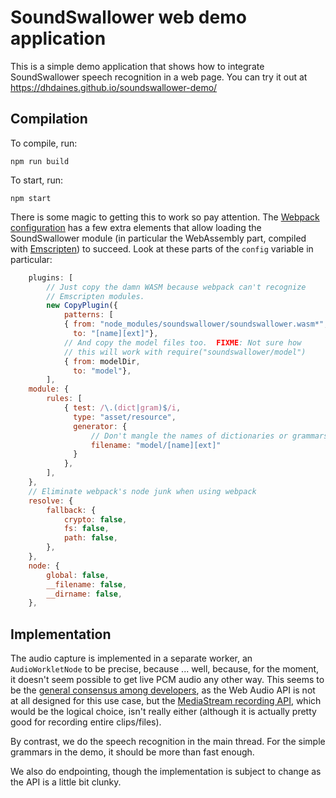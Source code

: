 # SoundSwallower web demo application

This is a simple demo application that shows how to integrate
SoundSwallower speech recognition in a web page.  You can try it out
at https://dhdaines.github.io/soundswallower-demo/

## Compilation

To compile, run:

```
npm run build
```

To start, run:

```
npm start
```

There is some magic to getting this to work so pay attention.  The
[Webpack configuration](webpack.config.js) has a few extra elements
that allow loading the SoundSwallower module (in particular the
WebAssembly part, compiled with
[Emscripten](http://www.emscripten.org)) to succeed.  Look at these
parts of the `config` variable in particular:

```js
    plugins: [
        // Just copy the damn WASM because webpack can't recognize
        // Emscripten modules.
        new CopyPlugin({
            patterns: [
            { from: "node_modules/soundswallower/soundswallower.wasm*",
              to: "[name][ext]"},
            // And copy the model files too.  FIXME: Not sure how
            // this will work with require("soundswallower/model")
            { from: modelDir,
              to: "model"},
        ],
    module: {
        rules: [
            { test: /\.(dict|gram)$/i,
              type: "asset/resource",
              generator: {
                  // Don't mangle the names of dictionaries or grammars
                  filename: "model/[name][ext]"
              }
            },
        ],
    },
    // Eliminate webpack's node junk when using webpack
    resolve: {
        fallback: {
            crypto: false,
            fs: false,
            path: false,
        },
    },
    node: {
        global: false,
        __filename: false,
        __dirname: false,
    },
```

## Implementation

The audio capture is implemented in a separate worker, an
`AudioWorkletNode` to be precise, because ... well, because, for the
moment, it doesn't seem possible to get live PCM audio any other way.
This seems to be the [general consensus among
developers](https://github.com/microphone-stream/microphone-stream/issues/47),
as the Web Audio API is not at all designed for this use case, but the
[MediaStream recording
API](https://developer.mozilla.org/en-US/docs/Web/API/MediaStream_Recording_API),
which would be the logical choice, isn't really either (although it is
actually pretty good for recording entire clips/files).

By contrast, we do the speech recognition in the main thread.  For the
simple grammars in the demo, it should be more than fast enough.

We also do endpointing, though the implementation is subject to change
as the API is a little bit clunky.
